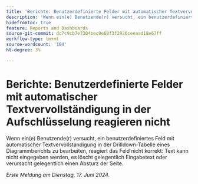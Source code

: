 ```yaml
---
title: 'Berichte: Benutzerdefinierte Felder mit automatischer Textvervollständigung in der Aufschlüsselung reagieren nicht'
description: 'Wenn ein(e) Benutzende(r) versucht, ein benutzerdefiniertes Feld mit automatischer Textvervollständigung in der Drilldown-Tabelle eines Diagrammberichts zu bearbeiten, reagiert das Feld nicht korrekt: Text kann nicht eingegeben werden, es löscht gelegentlich Eingabetext oder verursacht gelegentlich einen Absturz der Seite.'
hidefromtoc: true
feature: Reports and Dashboards
source-git-commit: dc7c9cb7e7304bec9e68f3f2926ceeaad18e67ff
workflow-type: tm+mt
source-wordcount: '104'
ht-degree: 3%

---
```


# Berichte: Benutzerdefinierte Felder mit automatischer Textvervollständigung in der Aufschlüsselung reagieren nicht

Wenn ein(e) Benutzende(r) versucht, ein benutzerdefiniertes Feld mit automatischer Textvervollständigung in der Drilldown-Tabelle eines Diagrammberichts zu bearbeiten, reagiert das Feld nicht korrekt: Text kann nicht eingegeben werden, es löscht gelegentlich Eingabetext oder verursacht gelegentlich einen Absturz der Seite.

_Erste Meldung am Dienstag, 17. Juni 2024._
